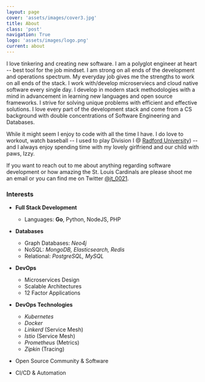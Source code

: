 ```yaml
---
layout: page
cover: 'assets/images/cover3.jpg'
title: About
class: 'post'
navigation: True
logo: 'assets/images/logo.png'
current: about
---
```


I love tinkering and creating new software. I am a polyglot engineer at heart -- best tool for the job mindset. I am strong on all ends of the development and operations spectrum. My everyday job gives me the strengths to work on all ends of the stack. I work with/develop microserviecs and cloud native software every single day. I develop in modern stack methodologies with a mind in advancement in learning new languages and open source frameworks. I strive for solving unique problems with efficient and effective solutions. I love every part of the development stack and come from a CS background with double concentrations of Software Engineering and Databases.

While it might seem I enjoy to code with all the time I have. I do love to workout, watch baseball -- I used to play Division I @ [Radford University](http://www.radfordathletics.com/index.aspx?path=baseball)) -- and I always enjoy spending time with my lovely girlfriend and our child with paws, Izzy.

If you want to reach out to me about anything regarding software development or how amazing the St. Louis Cardinals are please shoot me an email or you can find me on Twitter [@jt_0021](http://www.twitter.com/jt_0021).

### Interests

- **Full Stack Development**
    - Languages: **Go**, Python, NodeJS, PHP

- **Databases**
    - Graph Databases: *Neo4j*
    - NoSQL: *MongoDB, Elasticsearch, Redis*
    - Relational: *PostgreSQL, MySQL*

- **DevOps**
    - Microservices Design
    - Scalable Architectures
    - 12 Factor Applications

- **DevOps Technologies**
    - *Kubernetes*
    - *Docker*
    - *Linkerd* (Service Mesh)
    - *Istio* (Service Mesh)
    - *Prometheus* (Metrics)
    - *Zipkin* (Tracing)

- Open Source Community & Software
- CI/CD & Automation
